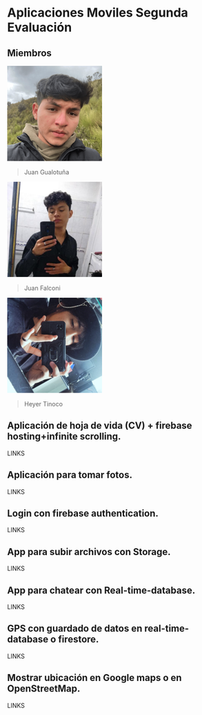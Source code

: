 # Aplicaciones Moviles Segunda Evaluación

## Miembros

<img src="Imagenes Compas/102696740.png" alt="Juan Gualotuña" width="220">

>Juan Gualotuña

<img src="Imagenes Compas/119060037.jpg" alt="Juan Falconi" width="220">

>Juan Falconi

<img src="Imagenes Compas/Imagen de WhatsApp 2024-06-09 a las 18.47.24_59dbbdf9.jpg" alt="Heyer Tinoco" width="220">

>Heyer Tinoco

## Aplicación de hoja de vida (CV) + firebase hosting+infinite scrolling.

LINKS


## Aplicación para tomar fotos.

LINKS


## Login con firebase authentication.

LINKS

## App para subir archivos con Storage.

LINKS

## App para chatear con Real-time-database.

LINKS

## GPS con guardado de datos en real-time-database o firestore.

LINKS

## Mostrar ubicación en Google maps o en OpenStreetMap.

LINKS
